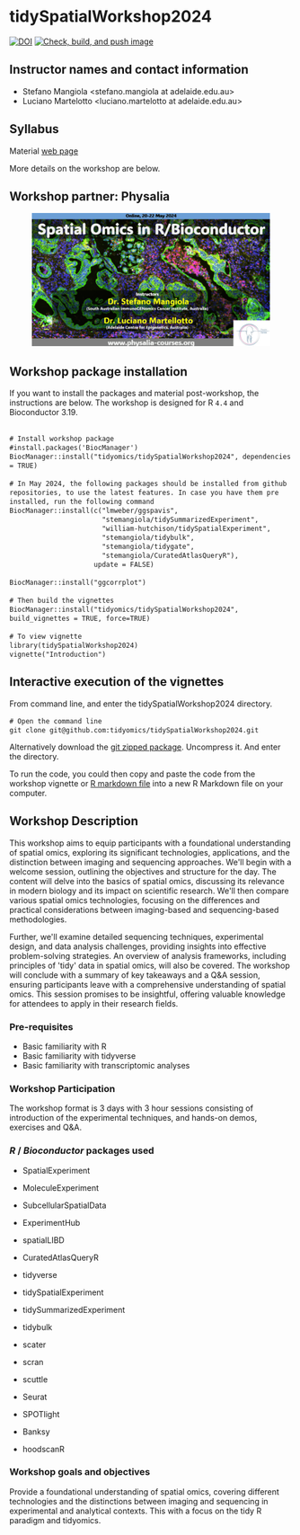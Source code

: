 # tidySpatialWorkshop2024

<!-- badges: start -->
[![DOI](https://zenodo.org/badge/379767139.svg)](https://zenodo.org/badge/latestdoi/379767139)
[![Check, build, and push image](https://github.com/tidyomics/tidySpatialWorkshop2024/actions/workflows/basic_checks.yaml/badge.svg)](https://github.com/tidyomics/tidySpatialWorkshop2024/actions/workflows/basic_checks.yaml)
<!-- badges: end -->

## Instructor names and contact information

* Stefano Mangiola <stefano.mangiola at adelaide.edu.au>
* Luciano Martelotto <luciano.martelotto at adelaide.edu.au>

## Syllabus

Material [web page](https://tidyomics.github.io/tidySpatialWorkshop2024/)

More details on the workshop are below.

## Workshop partner: Physalia

<figure>
<img src="inst/images/physalia-min.png" alt="Physalia" />
<figcaption aria-hidden="true"></figcaption>
</figure>

## Workshop package installation 

If you want to install the packages and material post-workshop, the
instructions are below. The workshop is designed for R `4.4` and
Bioconductor 3.19. 

```

# Install workshop package
#install.packages('BiocManager')
BiocManager::install("tidyomics/tidySpatialWorkshop2024", dependencies = TRUE)

# In May 2024, the following packages should be installed from github repositories, to use the latest features. In case you have them pre installed, run the following command
BiocManager::install(c("lmweber/ggspavis", 
                       "stemangiola/tidySummarizedExperiment", 
                       "william-hutchison/tidySpatialExperiment", 
                       "stemangiola/tidybulk", 
                       "stemangiola/tidygate", 
                       "stemangiola/CuratedAtlasQueryR"), 
                     update = FALSE)
                     
BiocManager::install("ggcorrplot")
    
# Then build the vignettes
BiocManager::install("tidyomics/tidySpatialWorkshop2024", build_vignettes = TRUE, force=TRUE)

# To view vignette
library(tidySpatialWorkshop2024)
vignette("Introduction")
```

## Interactive execution of the vignettes

From command line, and enter the tidySpatialWorkshop2024 directory.

```
# Open the command line
git clone git@github.com:tidyomics/tidySpatialWorkshop2024.git

```

Alternatively download the [git zipped package](https://github.com/tidyomics/tidySpatialWorkshop2024/archive/refs/heads/devel.zip). Uncompress it. And enter the directory. 


To run the code, you could then copy and paste the code from the workshop vignette or 
[R markdown file](https://github.com/tidyomics/tidySpatialWorkshop2024/blob/devel/vignettes/Session_1_sequencing_assays.Rmd)
into a new R Markdown file on your computer. 

## Workshop Description

This workshop aims to equip participants with a foundational understanding of spatial omics, exploring its significant technologies, applications, and the distinction between imaging and sequencing approaches. We'll begin with a welcome session, outlining the objectives and structure for the day. The content will delve into the basics of spatial omics, discussing its relevance in modern biology and its impact on scientific research. We'll then compare various spatial omics technologies, focusing on the differences and practical considerations between imaging-based and sequencing-based methodologies.

Further, we'll examine detailed sequencing techniques, experimental design, and data analysis challenges, providing insights into effective problem-solving strategies. An overview of analysis frameworks, including principles of 'tidy' data in spatial omics, will also be covered. The workshop will conclude with a summary of key takeaways and a Q&A session, ensuring participants leave with a comprehensive understanding of spatial omics. This session promises to be insightful, offering valuable knowledge for attendees to apply in their research fields.

### Pre-requisites

* Basic familiarity with R
* Basic familiarity with tidyverse
* Basic familiarity with transcriptomic analyses

### Workshop Participation

The workshop format is 3 days with 3 hour sessions consisting of introduction of the experimental techniques, and hands-on
demos, exercises and Q&A. 

### _R_ / _Bioconductor_ packages used

* SpatialExperiment
* MoleculeExperiment

* SubcellularSpatialData
* ExperimentHub
* spatialLIBD
* CuratedAtlasQueryR

* tidyverse
* tidySpatialExperiment
* tidySummarizedExperiment
* tidybulk

* scater
* scran
* scuttle
* Seurat

* SPOTlight
* Banksy
* hoodscanR


### Workshop goals and objectives

Provide a foundational understanding of spatial omics, covering different technologies and the distinctions between imaging and
sequencing in experimental and analytical contexts. This with a focus on the tidy R paradigm and tidyomics.


